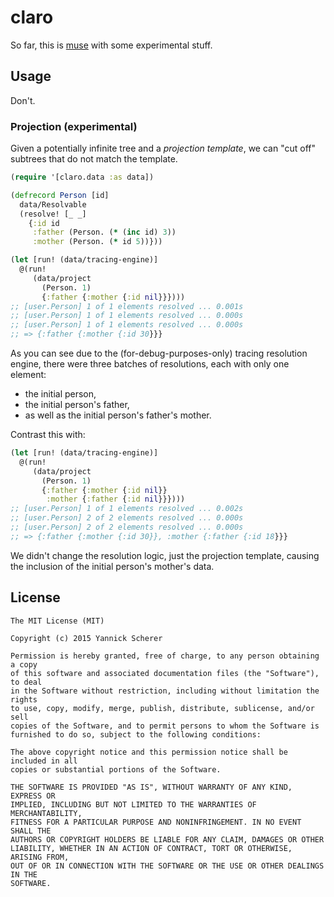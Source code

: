 # claro

So far, this is [muse][muse] with some experimental stuff.

[muse]: https://github.com/kachayev/muse

## Usage

Don't.

### Projection (experimental)

Given a potentially infinite tree and a _projection template_, we can "cut off"
subtrees that do not match the template.

```clojure
(require '[claro.data :as data])

(defrecord Person [id]
  data/Resolvable
  (resolve! [_ _]
    {:id id
     :father (Person. (* (inc id) 3))
     :mother (Person. (* id 5))}))

(let [run! (data/tracing-engine)]
  @(run!
     (data/project
       (Person. 1)
       {:father {:mother {:id nil}}})))
;; [user.Person] 1 of 1 elements resolved ... 0.001s
;; [user.Person] 1 of 1 elements resolved ... 0.000s
;; [user.Person] 1 of 1 elements resolved ... 0.000s
;; => {:father {:mother {:id 30}}}
```

As you can see due to the (for-debug-purposes-only) tracing resolution engine,
there were three batches of resolutions, each with only one element:

- the initial person,
- the initial person's father,
- as well as the initial person's father's mother.

Contrast this with:

```clojure
(let [run! (data/tracing-engine)]
  @(run!
     (data/project
       (Person. 1)
       {:father {:mother {:id nil}}
        :mother {:father {:id nil}}})))
;; [user.Person] 1 of 1 elements resolved ... 0.002s
;; [user.Person] 2 of 2 elements resolved ... 0.000s
;; [user.Person] 2 of 2 elements resolved ... 0.000s
;; => {:father {:mother {:id 30}}, :mother {:father {:id 18}}}
```

We didn't change the resolution logic, just the projection template, causing
the inclusion of the initial person's mother's data.

## License

```
The MIT License (MIT)

Copyright (c) 2015 Yannick Scherer

Permission is hereby granted, free of charge, to any person obtaining a copy
of this software and associated documentation files (the "Software"), to deal
in the Software without restriction, including without limitation the rights
to use, copy, modify, merge, publish, distribute, sublicense, and/or sell
copies of the Software, and to permit persons to whom the Software is
furnished to do so, subject to the following conditions:

The above copyright notice and this permission notice shall be included in all
copies or substantial portions of the Software.

THE SOFTWARE IS PROVIDED "AS IS", WITHOUT WARRANTY OF ANY KIND, EXPRESS OR
IMPLIED, INCLUDING BUT NOT LIMITED TO THE WARRANTIES OF MERCHANTABILITY,
FITNESS FOR A PARTICULAR PURPOSE AND NONINFRINGEMENT. IN NO EVENT SHALL THE
AUTHORS OR COPYRIGHT HOLDERS BE LIABLE FOR ANY CLAIM, DAMAGES OR OTHER
LIABILITY, WHETHER IN AN ACTION OF CONTRACT, TORT OR OTHERWISE, ARISING FROM,
OUT OF OR IN CONNECTION WITH THE SOFTWARE OR THE USE OR OTHER DEALINGS IN THE
SOFTWARE.
```

